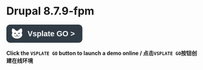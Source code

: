 # Drupal 8.7.9-fpm

<a href="https://www.vsplate.com/?docker-compose=https://github.com/vsplate/dcenvs/drupal/8.7.9-fpm"><img alt="VSPLATE GO" src="https://raw.githubusercontent.com/vsplate/images/master/vsgo_btn.png" width="200px"></a>

**Click the `VSPLATE GO` button to launch a demo online / 点击`VSPLATE GO`按钮创建在线环境**
